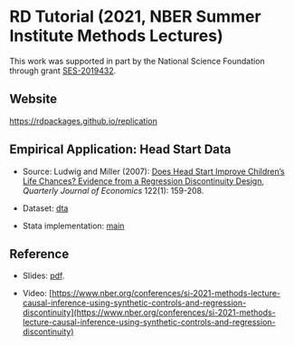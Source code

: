# RD Tutorial (2021, NBER Summer Institute Methods Lectures)

This work was supported in part by the National Science Foundation through grant [SES-2019432](https://www.nsf.gov/awardsearch/showAward?AWD_ID=2019432).

## Website

https://rdpackages.github.io/replication

## Empirical Application: Head Start Data

- Source: Ludwig and Miller (2007): [Does Head Start Improve Children’s Life Chances? Evidence from a Regression Discontinuity Design](https://doi.org/10.1162/qjec.122.1.159), _Quarterly Journal of Economics_ 122(1): 159-208.

- Dataset: [dta](headstart.dta)

- Stata implementation: [main](CT_2021_NBER.do)

## Reference

- Slides: [pdf](CT_2021_NBER.pdf).

- Video: [https://www.nber.org/conferences/si-2021-methods-lecture-causal-inference-using-synthetic-controls-and-regression-discontinuity](https://www.nber.org/conferences/si-2021-methods-lecture-causal-inference-using-synthetic-controls-and-regression-discontinuity)


<br><br>
